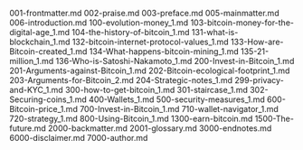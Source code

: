 001-frontmatter.md
002-praise.md
003-preface.md
005-mainmatter.md
006-introduction.md
100-evolution-money_1.md
103-bitcoin-money-for-the-digital-age_1.md
104-the-history-of-bitcoin_1.md
131-what-is-blockchain_1.md
132-bitcoin-internet-protocol-values_1.md
133-How-are-Bitcoin-created_1.md
134-What-happens-bitcoin-mining_1.md
135-21-million_1.md
136-Who-is-Satoshi-Nakamoto_1.md
200-Invest-in-Bitcoin_1.md
201-Arguments-against-Bitcoin_1.md
202-Bitcoin-ecological-footprint_1.md
203-Arguments-for-Bitcoin_2.md
204-Strategic-notes_1.md
299-privacy-and-KYC_1.md
300-how-to-get-bitcoin_1.md
301-staircase_1.md
302-Securing-coins_1.md
400-Wallets_1.md
500-security-measures_1.md
600-Bitcoin-price_1.md
700-Invest-in-Bitcoin_1.md
710-wallet-navigator_1.md
720-strategy_1.md
800-Using-Bitcoin_1.md
1300-earn-bitcoin.md
1500-The-future.md
2000-backmatter.md
2001-glossary.md
3000-endnotes.md
6000-disclaimer.md
7000-author.md